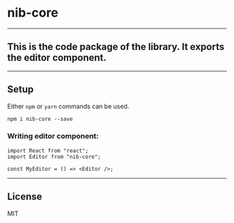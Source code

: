 # nib-core

---

## This is the code package of the library. It exports the editor component.

---

## Setup

Either `npm` or `yarn` commands can be used.

```
npm i nib-core --save
```

### Writing editor component:

```
import React from "react";
import Editor from "nib-core";

const MyEditor = () => <Editor />;
```

---

## License

MIT
